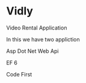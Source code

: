 # Vidly
Video Rental Application 	

In this we have two appliction	

Asp Dot Net Web Api	

EF 6	

Code First	
